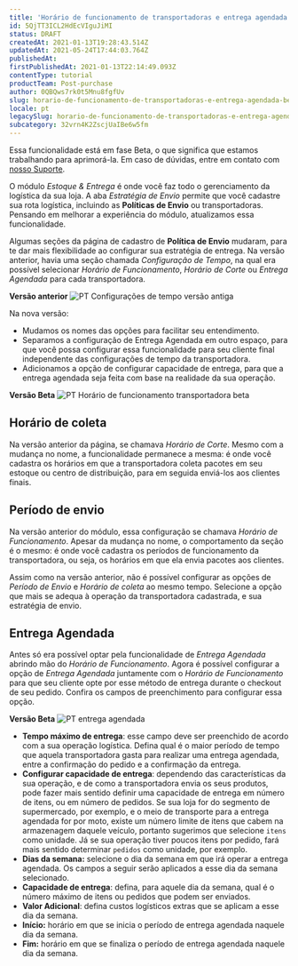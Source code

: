 ```yaml
---
title: 'Horário de funcionamento de transportadoras e entrega agendada (Beta)'
id: 5QjTT3ICL2HdEcVIguJiMI
status: DRAFT
createdAt: 2021-01-13T19:28:43.514Z
updatedAt: 2021-05-24T17:44:03.764Z
publishedAt: 
firstPublishedAt: 2021-01-13T22:14:49.093Z
contentType: tutorial
productTeam: Post-purchase
author: 0QBQws7rk0t5Mnu8fgfUv
slug: horario-de-funcionamento-de-transportadoras-e-entrega-agendada-beta
locale: pt
legacySlug: horario-de-funcionamento-de-transportadoras-e-entrega-agendada-beta
subcategory: 32vrn4K2ZscjUaIBe6w5fm
---
```


<div class = "alert alert-info">
  <p>Essa funcionalidade está em fase Beta, o que significa que estamos trabalhando para aprimorá-la. Em caso de dúvidas, entre em contato com <a href = "https://support.vtex.com/hc/pt-br/requests">nosso Suporte</a>.</p>
</div>

O módulo *Estoque & Entrega* é onde você faz todo o gerenciamento da logística da sua loja. A aba *Estratégia de Envio* permite que você cadastre sua rota logística, incluindo as **Políticas de Envio** ou transportadoras. Pensando em melhorar a experiência do módulo, atualizamos essa funcionalidade.

Algumas seções da página de cadastro de **Política de Envio** mudaram, para te dar mais flexibilidade ao configurar sua estratégia de entrega. Na versão anterior, havia uma seção chamada *Configuração de Tempo*, na qual era possível selecionar *Horário de Funcionamento*, *Horário de Corte* ou *Entrega Agendada* para cada transportadora. 

**Versão anterior**
![PT Configurações de tempo versão antiga](https://images.ctfassets.net/alneenqid6w5/2n9RGrhtYEYrGsnsBN3Qlj/853e5c8125a87076697643bbb62848a0/PT_Configura____es_de_tempo_vers__o_antiga.jpg)

Na nova versão:
- Mudamos os nomes das opções para facilitar seu entendimento.   
- Separamos a configuração de Entrega Agendada em outro espaço, para que você possa configurar essa funcionalidade para seu cliente final independente das configurações de tempo da transportadora.  
- Adicionamos a opção de configurar capacidade de entrega, para que a entrega agendada seja feita com base na realidade da sua operação.   

**Versão Beta**
![PT Horário de funcionamento transportadora beta](https://images.ctfassets.net/alneenqid6w5/7p1pOc8ng4KJCVIUUOZMtJ/e5ae82ee60854de23f4b3142720c3aa7/PT_Hor__rio_de_funcionamento_transportadora_beta.jpg)

## Horário de coleta

Na versão anterior da página, se chamava *Horário de Corte*. Mesmo com a mudança no nome, a funcionalidade permanece a mesma: é onde você cadastra os horários em que a transportadora coleta pacotes em seu estoque ou centro de distribuição, para em seguida enviá-los aos clientes finais.

## Período de envio

Na versão anterior do módulo, essa configuração se chamava *Horário de Funcionamento*. Apesar da mudança no nome, o comportamento da seção é o mesmo: é onde você cadastra os períodos de funcionamento da transportadora, ou seja, os horários em que ela envia pacotes aos clientes.

Assim como na versão anterior, não é possível configurar as opções de *Período de Envio* e *Horário de coleta* ao mesmo tempo. Selecione a opção que mais se adequa à operação da transportadora cadastrada, e sua estratégia de envio. 

## Entrega Agendada

Antes só era possível optar pela funcionalidade de *Entrega Agendada* abrindo mão do *Horário de Funcionamento*. Agora é possível configurar a opção de *Entrega Agendada* juntamente com o *Horário de Funcionamento* para que seu cliente opte por esse método de entrega durante o checkout de seu pedido. Confira os campos de preenchimento para configurar essa opção.

**Versão Beta**
![PT entrega agendada](https://images.ctfassets.net/alneenqid6w5/5NEf2aJHHPmQTIFgvDt19H/2de3b092c9265fce7aa6d5478f2de5dd/PT_entrega_agendada.jpg)

- **Tempo máximo de entrega**: esse campo deve ser preenchido de acordo com a sua operação logística. Defina qual é o maior período de tempo que aquela transportadora gasta para realizar uma entrega agendada, entre a confirmação do pedido e a confirmação da entrega.
- **Configurar capacidade de entrega**: dependendo das características da sua operação, e de como a transportadora envia os seus produtos, pode fazer mais sentido definir uma capacidade de entrega em número de itens, ou em número de pedidos. Se sua loja for do segmento de supermercado, por exemplo, e o meio de transporte para a entrega agendada for por moto, existe um número limite de itens que cabem na armazenagem daquele veículo, portanto sugerimos que selecione `itens` como unidade. Já se sua operação tiver poucos itens por pedido, fará mais sentido determinar `pedidos` como unidade, por exemplo.
- **Dias da semana:** selecione o dia da semana em que irá operar a entrega agendada. Os campos a seguir serão aplicados a esse dia da semana selecionado. 
- **Capacidade de entrega**: defina, para aquele dia da semana, qual é o número máximo de itens ou pedidos que podem ser enviados. 
- **Valor Adicional**: defina custos logísticos extras que se aplicam a esse dia da semana.
- **Início:** horário em que se inicia o período de entrega agendada naquele dia da semana.
- **Fim:** horário em que se finaliza o período de entrega agendada naquele dia da semana.

